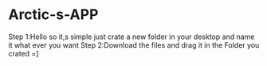 # Arctic-s-APP
Step 1:Hello so it,s simple just crate a new folder in your desktop and name it what ever you want
Step 2:Download the files and drag it in the Folder you crated =]

